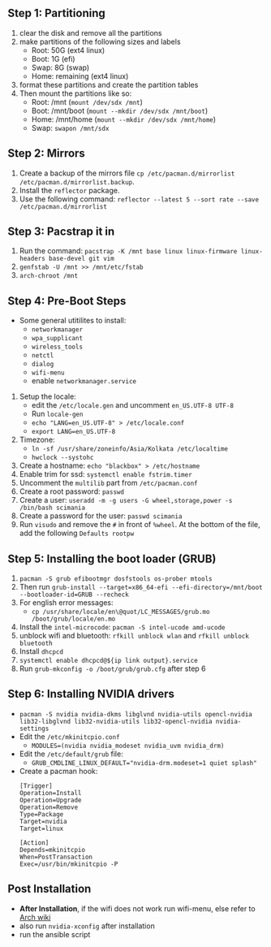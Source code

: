 ## Step 1: Partitioning

1. clear the disk and remove all the partitions
2. make partitions of the following sizes and labels
	- Root: 50G (ext4 linux)
	- Boot: 1G (efi)
	- Swap: 8G (swap)
	- Home: remaining (ext4 linux)
3. format these partitions and create the partition tables
4. Then mount the partitions like so:
	- Root: /mnt (`mount /dev/sdx /mnt`)
	- Boot: /mnt/boot (`mount --mkdir /dev/sdx /mnt/boot`)
	- Home: /mnt/home (`mount --mkdir /dev/sdx /mnt/home`)
	- Swap: `swapon /mnt/sdx`

## Step 2: Mirrors

1. Create a backup of the mirrors file `cp /etc/pacman.d/mirrorlist /etc/pacman.d/mirrorlist.backup`.
2. Install the `reflector` package.
3. Use the following command: `reflector --latest 5 --sort rate --save /etc/pacman.d/mirrorlist`

## Step 3: Pacstrap it in

1. Run the command: `pacstrap -K /mnt base linux linux-firmware linux-headers base-devel git vim`
2. `genfstab -U /mnt >> /mnt/etc/fstab`
3. `arch-chroot /mnt`

## Step 4: Pre-Boot Steps

- Some general utitilites to install:
	- `networkmanager`
	- `wpa_supplicant`
	- `wireless_tools`
	- `netctl`
	- `dialog`
	- `wifi-menu`
	- enable `networkmanager.service`

1. Setup the locale: 
	- edit the `/etc/locale.gen` and uncomment `en_US.UTF-8 UTF-8`
	- Run `locale-gen`
	- `echo "LANG=en_US.UTF-8" > /etc/locale.conf`
	- `export LANG=en_US.UTF-8`
2. Timezone: 
	- `ln -sf /usr/share/zoneinfo/Asia/Kolkata /etc/localtime`
	- `hwclock --systohc`
3. Create a hostname: `echo "blackbox" > /etc/hostname`
4. Enable trim for ssd: `systemctl enable fstrim.timer`
5. Uncomment the `multilib` part from `/etc/pacman.conf`
6. Create a root password: `passwd`
7. Create a user: `useradd -m -g users -G wheel,storage,power -s /bin/bash scimania`
8. Create a password for the user: `passwd scimania`
9. Run `visudo` and remove the `#` in front of `%wheel`. At the bottom of the file, add the following `Defaults rootpw`

## Step 5: Installing the boot loader (GRUB)

1. `pacman -S grub efibootmgr dosfstools os-prober mtools`
2. Then run `grub-install --target=x86_64-efi --efi-directory=/mnt/boot --bootloader-id=GRUB --recheck`
3. For english error messages:
	- `cp /usr/share/locale/en\@quot/LC_MESSAGES/grub.mo /boot/grub/locale/en.mo`
4. Install the `intel-microcode`: `pacman -S intel-ucode amd-ucode`
5. unblock wifi and bluetooth: `rfkill unblock wlan` and `rfkill unblock bluetooth`
6. Install `dhcpcd`
7. `systemctl enable dhcpcd@${ip link output}.service`
8. Run `grub-mkconfig -o /boot/grub/grub.cfg` after step 6

## Step 6: Installing NVIDIA drivers

- `pacman -S nvidia nvidia-dkms libglvnd nvidia-utils opencl-nvidia lib32-libglvnd lib32-nvidia-utils lib32-opencl-nvidia nvidia-settings`
- Edit the `/etc/mkinitcpio.conf`
	- `MODULES=(nvidia nvidia_modeset nvidia_uvm nvidia_drm)`
- Edit the `/etc/default/grub` file:
	- `GRUB_CMDLINE_LINUX_DEFAULT="nvidia-drm.modeset=1 quiet splash"`
- Create a pacman hook:
	```
	[Trigger]
	Operation=Install
	Operation=Upgrade
	Operation=Remove
	Type=Package
	Target=nvidia
	Target=linux
	
	[Action]
	Depends=mkinitcpio
	When=PostTransaction
	Exec=/usr/bin/mkinitcpio -P
	```

## Post Installation

- **After Installation**, if the wifi does not work run wifi-menu, else refer to [Arch wiki](https://wiki.archlinux.org/title/Network_configuration/Wireless)
- also run `nvidia-xconfig` after installation
- run the ansible script
